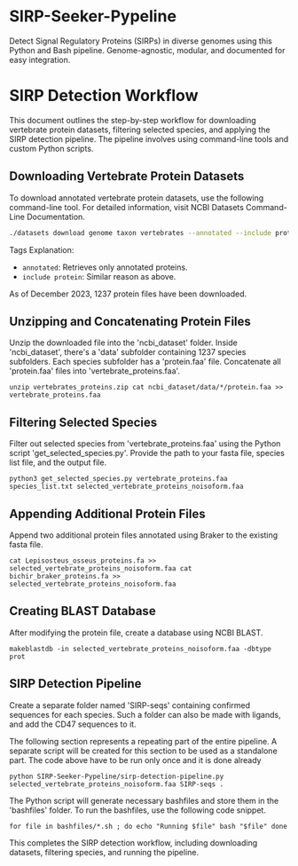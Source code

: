 # SIRP-Seeker-Pypeline
Detect Signal Regulatory Proteins (SIRPs) in diverse genomes using this Python and Bash pipeline. Genome-agnostic, modular, and documented for easy integration.

# SIRP Detection Workflow
This document outlines the step-by-step workflow for downloading vertebrate protein datasets, filtering selected species, and applying the SIRP detection pipeline. The pipeline involves using command-line tools and custom Python scripts.

## Downloading Vertebrate Protein Datasets
To download annotated vertebrate protein datasets, use the following command-line tool. For detailed information, visit NCBI Datasets Command-Line Documentation.

```bash
./datasets download genome taxon vertebrates --annotated --include protein --filename vertebrates_proteins.zip
```
Tags Explanation:

-   `annotated`: Retrieves only annotated proteins.
-   `include protein`: Similar reason as above.

As of December 2023, 1237 protein files have been downloaded.

Unzipping and Concatenating Protein Files
-----------------------------------------

Unzip the downloaded file into the 'ncbi_dataset' folder. Inside 'ncbi_dataset', there's a 'data' subfolder containing 1237 species subfolders. Each species subfolder has a 'protein.faa' file. Concatenate all 'protein.faa' files into 'vertebrate_proteins.faa'.

`unzip vertebrates_proteins.zip
cat ncbi_dataset/data/*/protein.faa >> vertebrate_proteins.faa`

Filtering Selected Species
--------------------------

Filter out selected species from 'vertebrate_proteins.faa' using the Python script 'get_selected_species.py'. Provide the path to your fasta file, species list file, and the output file.

`python3 get_selected_species.py vertebrate_proteins.faa species_list.txt selected_vertebrate_proteins_noisoform.faa`

Appending Additional Protein Files
----------------------------------

Append two additional protein files annotated using Braker to the existing fasta file.

`cat Lepisosteus_osseus_proteins.fa >> selected_vertebrate_proteins_noisoform.faa
cat bichir_braker_proteins.fa >> selected_vertebrate_proteins_noisoform.faa`

Creating BLAST Database
-----------------------

After modifying the protein file, create a database using NCBI BLAST.

`makeblastdb -in selected_vertebrate_proteins_noisoform.faa -dbtype prot`

SIRP Detection Pipeline
-----------------------

Create a separate folder named 'SIRP-seqs' containing confirmed sequences for each species. Such a folder can also be made with ligands, and add the CD47 sequences to it.

The following section represents a repeating part of the entire pipeline. A separate script will be created for this section to be used as a standalone part. The code above have to be run only once and it is done already


`python SIRP-Seeker-Pypeline/sirp-detection-pipeline.py selected_vertebrate_proteins_noisoform.faa SIRP-seqs .`

The Python script will generate necessary bashfiles and store them in the 'bashfiles' folder. To run the bashfiles, use the following code snippet.


`for file in bashfiles/*.sh ; do
    echo "Running $file"
    bash "$file"
done`

This completes the SIRP detection workflow, including downloading datasets, filtering species, and running the pipeline.
